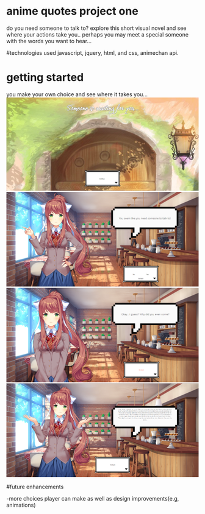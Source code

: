 # anime quotes project one

do you need someone to talk to? explore this short visual novel and see where your actions take you.. perhaps you may meet a special someone with the words you want to hear... 

#technologies used
javascript, jquery, html, and css, animechan api.

# getting started
you make your own choice and see where it takes you...
![home-page](https://github.com/atruong0914/ProjectOne/blob/main/images/homepage.png)
![page-one](https://github.com/atruong0914/ProjectOne/blob/main/images/firstpage.png)
![no-page](https://github.com/atruong0914/ProjectOne/blob/main/images/nopage.png)
![yes-page](https://github.com/atruong0914/ProjectOne/blob/main/images/yespage.png)

#future enhancements

-more choices player can make as well as design improvements(e.g, animations)
